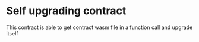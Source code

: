 # Self upgrading contract

This contract is able to get contract wasm file in a function call and upgrade itself